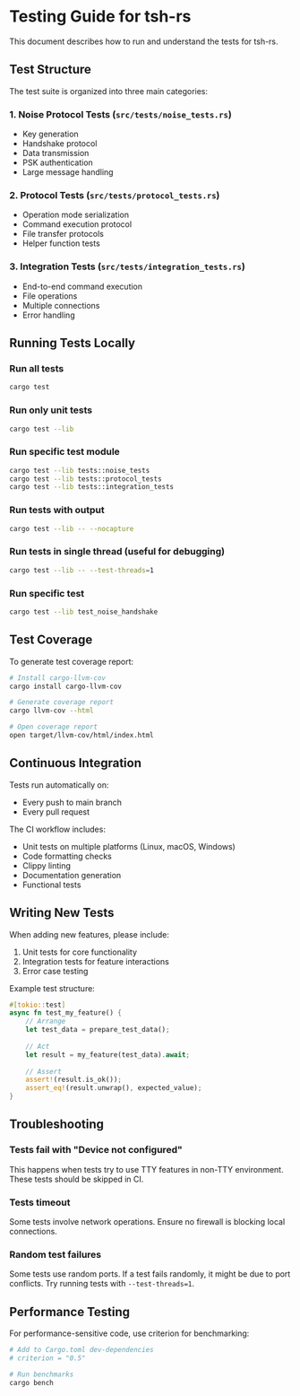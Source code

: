 # Testing Guide for tsh-rs

This document describes how to run and understand the tests for tsh-rs.

## Test Structure

The test suite is organized into three main categories:

### 1. Noise Protocol Tests (`src/tests/noise_tests.rs`)
- Key generation
- Handshake protocol
- Data transmission
- PSK authentication
- Large message handling

### 2. Protocol Tests (`src/tests/protocol_tests.rs`)
- Operation mode serialization
- Command execution protocol
- File transfer protocols
- Helper function tests

### 3. Integration Tests (`src/tests/integration_tests.rs`)
- End-to-end command execution
- File operations
- Multiple connections
- Error handling

## Running Tests Locally

### Run all tests
```bash
cargo test
```

### Run only unit tests
```bash
cargo test --lib
```

### Run specific test module
```bash
cargo test --lib tests::noise_tests
cargo test --lib tests::protocol_tests
cargo test --lib tests::integration_tests
```

### Run tests with output
```bash
cargo test --lib -- --nocapture
```

### Run tests in single thread (useful for debugging)
```bash
cargo test --lib -- --test-threads=1
```

### Run specific test
```bash
cargo test --lib test_noise_handshake
```

## Test Coverage

To generate test coverage report:

```bash
# Install cargo-llvm-cov
cargo install cargo-llvm-cov

# Generate coverage report
cargo llvm-cov --html

# Open coverage report
open target/llvm-cov/html/index.html
```

## Continuous Integration

Tests run automatically on:
- Every push to main branch
- Every pull request

The CI workflow includes:
- Unit tests on multiple platforms (Linux, macOS, Windows)
- Code formatting checks
- Clippy linting
- Documentation generation
- Functional tests

## Writing New Tests

When adding new features, please include:
1. Unit tests for core functionality
2. Integration tests for feature interactions
3. Error case testing

Example test structure:
```rust
#[tokio::test]
async fn test_my_feature() {
    // Arrange
    let test_data = prepare_test_data();
    
    // Act
    let result = my_feature(test_data).await;
    
    // Assert
    assert!(result.is_ok());
    assert_eq!(result.unwrap(), expected_value);
}
```

## Troubleshooting

### Tests fail with "Device not configured"
This happens when tests try to use TTY features in non-TTY environment. These tests should be skipped in CI.

### Tests timeout
Some tests involve network operations. Ensure no firewall is blocking local connections.

### Random test failures
Some tests use random ports. If a test fails randomly, it might be due to port conflicts. Try running tests with `--test-threads=1`.

## Performance Testing

For performance-sensitive code, use criterion for benchmarking:

```bash
# Add to Cargo.toml dev-dependencies
# criterion = "0.5"

# Run benchmarks
cargo bench
```